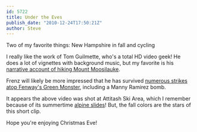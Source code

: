 ```yaml
---
id: 5722
title: Under the Eves
publish_date: "2010-12-24T17:50:21Z"
author: Steve
---
```

Two of my favorite things: New Hampshire in fall and cycling

I really like the work of Tom Guilmette, who's a total HD video geek! He does a lot of vignettes with background music, but my favorite is his [narrative account of hiking Mount Moosilauke](http://vimeo.com/1100678).

Frenz will likely be more impressed that he has survived [numerous strikes atop Fenway's Green Monster](http://www.tomguilmette.com/wp/bloopers), including a Manny Ramirez bomb.

It appears the above video was shot at Attitash Ski Area, which I remember because of its summertime [alpine slides](http://www.youtube.com/watch?v=VV7lwdNrcQc)! But, the fall colors are the stars of this short clip.

Hope you're enjoying Christmas Eve!
